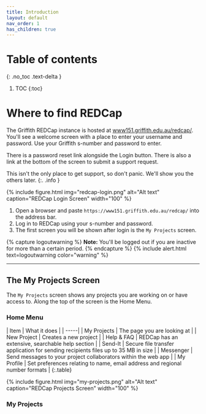 ```yaml
---
title: Introduction
layout: default
nav_order: 1
has_children: true
---
```


# Table of contents
{: .no_toc .text-delta }

1. TOC
{:toc}

# Where to find REDCap

The Griffith REDCap instance is hosted at [www151.griffith.edu.au/redcap/](https://www151.griffith.edu.au/redcap/). You'll see a welcome screen with a place to enter your username and password. Use your Griffith s-number and password to enter.

There is a password reset link alongside the Login button. There is also a link at the bottom of the screen to submit a support request.

This isn't the only place to get support, so don't panic. We'll show you the others later.
{:. .info }

{% include figure.html img="redcap-login.png" alt="Alt text" caption="REDCap Login Screen" width="100" %}

1. Open a browser and paste `https://www151.griffith.edu.au/redcap/` into the address bar.
2. Log in to REDCap using your s-number and password.
3. The first screen you will be shown after login is the `My Projects` screen.

{% capture logoutwarning %}
**Note:** You'll be logged out if you are inactive for more than a certain period.
{% endcapture %}
{% include alert.html text=logoutwarning color="warning" %}

----

## The My Projects Screen

The `My Projects` screen shows any projects you are working on or have access to. Along the top of the screen is the Home Menu. 

### Home Menu

| Item | What it does |
| -----|
| My Projects | The page you are looking at |
| New Project | Creates a new project |
| Help & FAQ | REDCap has an extensive, searchable help section |
| Send-It | Secure file transfer application for sending recipients files up to 35 MB in size |
| Messenger | Send messages to your project collaborators within the web app |
| My Profile | Set preferences relating to name, email address and regional number formats |
{:.table}

{% include figure.html img="my-projects.png" alt="Alt text" caption="REDCap Projects Screen" width="100" %}

### My Projects

